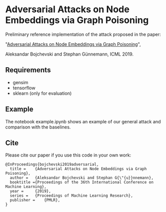 # Adversarial Attacks on Node Embeddings via Graph Poisoning

Preliminary reference implementation of the attack proposed in the paper:

"[Adversarial Attacks on Node Embeddings via Graph Poisoning](https://arxiv.org/abs/1809.01093)",

Aleksandar Bojchevski and Stephan Günnemann, ICML 2019.

## Requirements
* gensim
* tensorflow
* sklearn (only for evaluation)

## Example
The notebook example.ipynb shows an example of our general attack and comparison with the baselines.

## Cite
Please cite our paper if you use this code in your own work:

```
@InProceedings{bojchevski2019adversarial,
  title = 	 {Adversarial Attacks on Node Embeddings via Graph Poisoning},
  author = 	 {Aleksandar Bojchevski and Stephan G{\"{u}}nnemann},
  booktitle ={Proceedings of the 36th International Conference on Machine Learning},
  year = 	 {2019},
  series = 	 {Proceedings of Machine Learning Research},
  publisher = 	 {PMLR},
}
```







